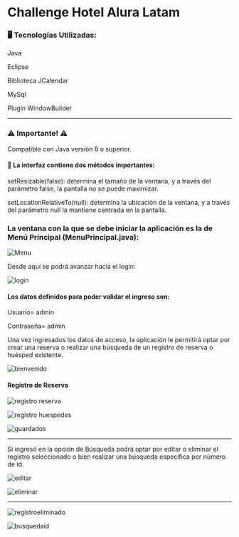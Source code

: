 # Challenge Hotel Alura Latam




### 🖥️ Tecnologías Utilizadas:

Java

Eclipse

Biblioteca JCalendar

MySql

Plugin WindowBuilder

***

### ⚠️ Importante! ⚠️

Compatible con Java versión 8 o superior.

#### 🎨 La interfaz contiene dos métodos importantes:

setResizable(false): determina el tamaño de la ventana, y a través del parámetro false, la pantalla no se puede maximizar.

setLocationRelativeTo(null): determina la ubicación de la ventana, y a través del parámetro null la mantiene centrada en la pantalla.

### La ventana con la que se debe iniciar la aplicación es la de Menú Principal (MenuPrincipal.java):

![Menu](https://user-images.githubusercontent.com/111645362/218330339-7f8831a5-2c55-4406-abe3-0dce0d230d7a.png)

Desde aquí se podrá avanzar hacia el login:

![login](https://user-images.githubusercontent.com/111645362/218330482-4baa37a6-0102-4ecf-9b10-8389951c988c.png)

#### Los datos definidos para poder validar el ingreso son:

Usuario= admin

Contraseña= admin

Una vez ingresados los datos de acceso, la aplicación le permitirá optar por crear una reserva o realizar una búsqueda de un registro de reserva o huésped existente.

![bienvenido](https://user-images.githubusercontent.com/111645362/218330638-9e749acb-ec88-4e85-aaf0-e68762712ca8.png)

#### Registro de Reserva

![registro reserva](https://user-images.githubusercontent.com/111645362/218330753-afa24a4e-f0e2-422e-bdbe-841b32d06b44.png)

![registro huespedes](https://user-images.githubusercontent.com/111645362/218330875-276f8ac2-d419-4e48-93f9-ef9a98773c5b.png)

![guardados](https://user-images.githubusercontent.com/111645362/218330941-ffc233e2-9d90-429d-acb4-99a0fbb64ede.png)

***

Si ingresó en la opción de Búsqueda podrá optar por editar o eliminar el registro seleccionado o bien realizar una búsqueda específica por número de id.

![editar](https://user-images.githubusercontent.com/111645362/218331009-955cd9ea-9f98-47d1-8b8f-f8af675969d6.png)

![eliminar](https://user-images.githubusercontent.com/111645362/218331132-508fb77b-4e9f-49a8-b56f-585978a3e13b.png)

***

![registroeliminado](https://user-images.githubusercontent.com/111645362/218331248-cba10421-9840-4420-9fa5-55a24670d503.png)

![busquedaid](https://user-images.githubusercontent.com/111645362/218331605-877efeff-dd1b-4814-9446-ee2576ae3771.png)
